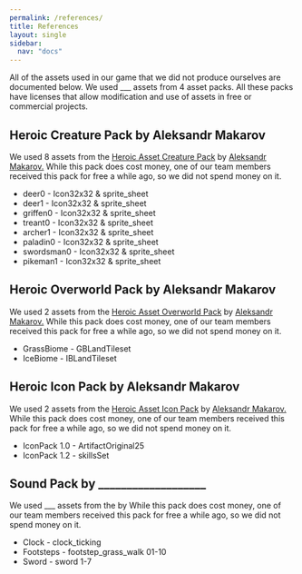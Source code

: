 ```yaml
---
permalink: /references/
title: References
layout: single
sidebar: 
  nav: "docs"
---
```


All of the assets used in our game that we did not produce ourselves are documented below. We used ___ assets from 4 asset packs. All these packs have licenses that allow modification and use of assets in free or commercial projects.


## Heroic Creature Pack by Aleksandr Makarov
We used 8 assets from the [Heroic Asset Creature Pack](https://iknowkingrabbit.itch.io/heroic-creature-pack) by [Aleksandr Makarov.](https://iknowkingrabbit.itch.io/) While this pack does cost money, one of our team members received this pack for free a while ago, so we did not spend money on it. 
- deer0 - Icon32x32 & sprite_sheet
- deer1 - Icon32x32 & sprite_sheet
- griffen0 - Icon32x32 & sprite_sheet
- treant0 - Icon32x32 & sprite_sheet
- archer1 - Icon32x32 & sprite_sheet
- paladin0 - Icon32x32 & sprite_sheet
- swordsman0 - Icon32x32 & sprite_sheet
- pikeman1 - Icon32x32 & sprite_sheet

## Heroic Overworld Pack by Aleksandr Makarov
We used 2 assets from the [Heroic Asset Overworld Pack](https://iknowkingrabbit.itch.io/heroic-overworld) by [Aleksandr Makarov.](https://iknowkingrabbit.itch.io/) While this pack does cost money, one of our team members received this pack for free a while ago, so we did not spend money on it. 
- GrassBiome - GBLandTileset
- IceBiome - IBLandTileset

## Heroic Icon Pack by Aleksandr Makarov
We used 2 assets from the [Heroic Asset Icon Pack](https://iknowkingrabbit.itch.io/heroic-icon-pack) by [Aleksandr Makarov.](https://iknowkingrabbit.itch.io/) While this pack does cost money, one of our team members received this pack for free a while ago, so we did not spend money on it. 
- IconPack 1.0 - ArtifactOriginal25
- IconPack 1.2 - skillsSet 

## Sound Pack by ___________________
We used ___ assets from the []() by []() While this pack does cost money, one of our team members received this pack for free a while ago, so we did not spend money on it. 
- Clock - clock_ticking
- Footsteps - footstep_grass_walk 01-10
- Sword - sword 1-7
